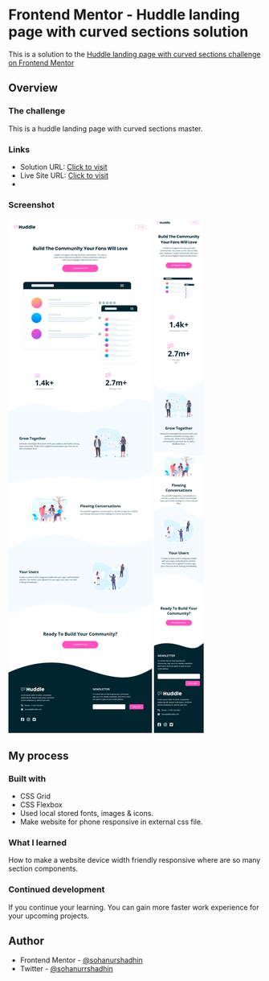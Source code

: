 # Frontend Mentor - Huddle landing page with curved sections solution

This is a solution to the [Huddle landing page with curved sections challenge on Frontend Mentor](https://www.frontendmentor.io/challenges/huddle-landing-page-with-curved-sections-5ca5ecd01e82137ec91a50f2)

## Overview

### The challenge

This is a huddle landing page with curved sections master.

### Links

- Solution URL: [Click to visit](https://www.frontendmentor.io/solutions/huddle-landing-curved-sections-using-css-grid-and-flexbox--dMtJ5Dh9x)
- Live Site URL: [Click to visit](https://fm-huddle-landing-curved-sections.vercel.app/)
- 
### Screenshot

![Desktop View](./website-view/desktop.png)
![Phone View](./website-view/phone.png)

## My process

### Built with

- CSS Grid
- CSS Flexbox
- Used local stored fonts, images & icons.
- Make website for phone responsive in external css file.

### What I learned

How to make a website device width friendly responsive where are so many section components.

### Continued development

If you continue your learning. You can gain more faster work experience for your upcoming projects.

## Author

- Frontend Mentor - [@sohanurshadhin](https://www.frontendmentor.io/profile/sohanurshadhin)
- Twitter - [@sohanurrshadhin](https://www.twitter.com/sohanurrshadhin)

